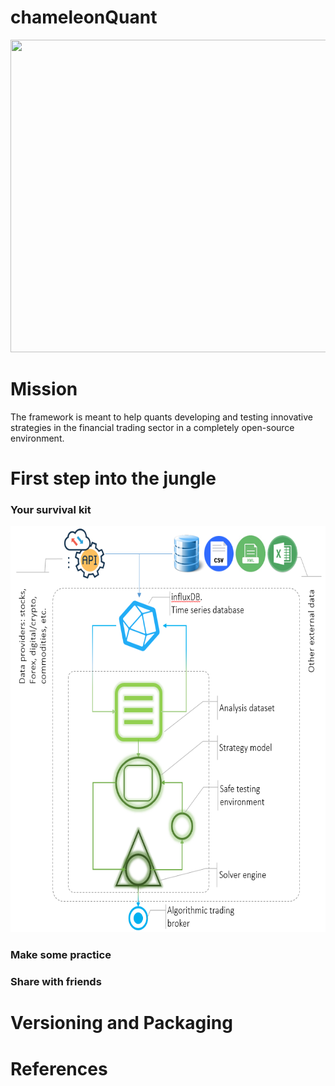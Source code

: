# chameleonQuant


 
<html>
<head>
 
<link rel="stylesheet" href="mystyle.css">
  
</head>
<body>

<p align="center">
  <img width="1000" height="500" src="https://social.hays.com/wp-content/uploads/2018/01/ThinkstockPhotos-669057792-660x372.jpg">
</p>

<h1>Mission</h1>
<p> The framework is meant to help quants developing and testing innovative strategies in the financial trading sector in a completely open-source environment. </p>

<h1>First step into the jungle</h1>
<h3>Your survival kit</h3>
<p align="center">
     <img width="600" height="650" src="src/main/site/resources/images/generalScm.PNG" style="margin-right: 10px;" class="center" />
</p>
<h3>Make some practice</h3>
<h3>Share with friends</h3>

<h1>Versioning and Packaging</h1>

<h1>References</h1>

</body>
</html>
